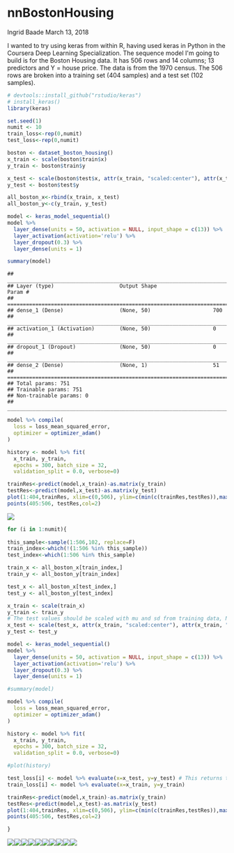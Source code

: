 nnBostonHousing
================
Ingrid Baade
March 13, 2018

I wanted to try using keras from within R, having used keras in Python in the Coursera Deep Learning Specialization. The sequence model I'm going to build is for the Boston Housing data. It has 506 rows and 14 columns; 13 predictors and Y = house price. The data is from the 1970 census. The 506 rows are broken into a training set (404 samples) and a test set (102 samples).

``` r
# devtools::install_github("rstudio/keras")
# install_keras()
library(keras)
```

``` r
set.seed(1)
numit <- 10
train_loss<-rep(0,numit)
test_loss<-rep(0,numit)

boston <- dataset_boston_housing()
x_train <- scale(boston$train$x)
y_train <- boston$train$y

x_test <- scale(boston$test$x, attr(x_train, "scaled:center"), attr(x_train, "scaled:scale"))
y_test <- boston$test$y

all_boston_x<-rbind(x_train, x_test)
all_boston_y<-c(y_train, y_test)

model <- keras_model_sequential()
model %>% 
  layer_dense(units = 50, activation = NULL, input_shape = c(13)) %>% 
  layer_activation(activation='relu') %>%
  layer_dropout(0.3) %>%
  layer_dense(units = 1) 

summary(model)
```

    ## ___________________________________________________________________________
    ## Layer (type)                     Output Shape                  Param #     
    ## ===========================================================================
    ## dense_1 (Dense)                  (None, 50)                    700         
    ## ___________________________________________________________________________
    ## activation_1 (Activation)        (None, 50)                    0           
    ## ___________________________________________________________________________
    ## dropout_1 (Dropout)              (None, 50)                    0           
    ## ___________________________________________________________________________
    ## dense_2 (Dense)                  (None, 1)                     51          
    ## ===========================================================================
    ## Total params: 751
    ## Trainable params: 751
    ## Non-trainable params: 0
    ## ___________________________________________________________________________

``` r
model %>% compile(
  loss = loss_mean_squared_error,
  optimizer = optimizer_adam()
)

history <- model %>% fit(
  x_train, y_train, 
  epochs = 300, batch_size = 32, 
  validation_split = 0.0, verbose=0)

trainRes<-predict(model,x_train)-as.matrix(y_train)
testRes<-predict(model,x_test)-as.matrix(y_test)
plot(1:404,trainRes, xlim=c(0,506), ylim=c(min(c(trainRes,testRes)),max(c(trainRes,testRes))),ylab="Residuals", xlab="Index")
points(405:506, testRes,col=2)
```

![](nnBoston_files/figure-markdown_github/keras-1.png)

``` r
for (i in 1:numit){
    
this_sample<-sample(1:506,102, replace=F)
train_index<-which(!(1:506 %in% this_sample))
test_index<-which(1:506 %in% this_sample)

train_x <- all_boston_x[train_index,]
train_y <- all_boston_y[train_index]

test_x <- all_boston_x[test_index,]
test_y <- all_boston_y[test_index]

x_train <- scale(train_x)
y_train <- train_y
# The test values should be scaled with mu and sd from training data, NOT "x_test <- scale(test_x)"
x_test <- scale(test_x, attr(x_train, "scaled:center"), attr(x_train, "scaled:scale"))
y_test <- test_y

model <- keras_model_sequential()
model %>% 
  layer_dense(units = 50, activation = NULL, input_shape = c(13)) %>% 
  layer_activation(activation='relu') %>%
  layer_dropout(0.3) %>%
  layer_dense(units = 1) 

#summary(model)

model %>% compile(
  loss = loss_mean_squared_error,
  optimizer = optimizer_adam()
)

history <- model %>% fit(
  x_train, y_train, 
  epochs = 300, batch_size = 32, 
  validation_split = 0.0, verbose=0)

#plot(history)

test_loss[i] <- model %>% evaluate(x=x_test, y=y_test) # This returns the loss.
train_loss[i] <- model %>% evaluate(x=x_train, y=y_train)

trainRes<-predict(model,x_train)-as.matrix(y_train)
testRes<-predict(model,x_test)-as.matrix(y_test)
plot(1:404,trainRes, xlim=c(0,506), ylim=c(min(c(trainRes,testRes)),max(c(trainRes,testRes))),ylab="Residuals", xlab="Index")
points(405:506, testRes,col=2)

}
```

![](nnBoston_files/figure-markdown_github/keras-2.png)![](nnBoston_files/figure-markdown_github/keras-3.png)![](nnBoston_files/figure-markdown_github/keras-4.png)![](nnBoston_files/figure-markdown_github/keras-5.png)![](nnBoston_files/figure-markdown_github/keras-6.png)![](nnBoston_files/figure-markdown_github/keras-7.png)![](nnBoston_files/figure-markdown_github/keras-8.png)![](nnBoston_files/figure-markdown_github/keras-9.png)![](nnBoston_files/figure-markdown_github/keras-10.png)![](nnBoston_files/figure-markdown_github/keras-11.png)
